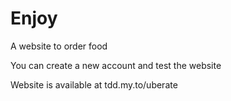 # Enjoy

A website to order food

You can create a new account and test the website

Website is available at tdd.my.to/uberate
